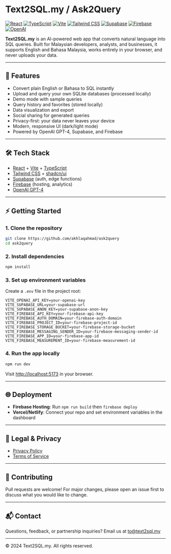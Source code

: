 # Text2SQL.my / Ask2Query

[![React](https://img.shields.io/badge/react-%2320232a.svg?style=for-the-badge&logo=react&logoColor=%2361DAFB)](https://react.dev/)
[![TypeScript](https://img.shields.io/badge/typescript-%23007ACC.svg?style=for-the-badge&logo=typescript&logoColor=white)](https://www.typescriptlang.org/)
[![Vite](https://img.shields.io/badge/vite-646CFF?style=for-the-badge&logo=vite&logoColor=white)](https://vitejs.dev/)
[![Tailwind CSS](https://img.shields.io/badge/tailwindcss-06B6D4?style=for-the-badge&logo=tailwindcss&logoColor=white)](https://tailwindcss.com/)
[![Supabase](https://img.shields.io/badge/supabase-3ECF8E?style=for-the-badge&logo=supabase&logoColor=white)](https://supabase.com/)
[![Firebase](https://img.shields.io/badge/Firebase-039BE5?style=for-the-badge&logo=Firebase&logoColor=white)](https://firebase.google.com/)
[![OpenAI](https://img.shields.io/badge/openai-412991?style=for-the-badge&logo=openai&logoColor=white)](https://openai.com/)

**Text2SQL.my** is an AI-powered web app that converts natural language into SQL queries. Built for Malaysian developers, analysts, and businesses, it supports English and Bahasa Malaysia, works entirely in your browser, and never uploads your data.

---

## 🚀 Features
- Convert plain English or Bahasa to SQL instantly
- Upload and query your own SQLite databases (processed locally)
- Demo mode with sample queries
- Query history and favorites (stored locally)
- Data visualization and export
- Social sharing for generated queries
- Privacy-first: your data never leaves your device
- Modern, responsive UI (dark/light mode)
- Powered by OpenAI GPT-4, Supabase, and Firebase

---

## 🛠️ Tech Stack
- [React](https://react.dev/) + [Vite](https://vitejs.dev/) + [TypeScript](https://www.typescriptlang.org/)
- [Tailwind CSS](https://tailwindcss.com/) + [shadcn/ui](https://ui.shadcn.com/)
- [Supabase](https://supabase.com/) (auth, edge functions)
- [Firebase](https://firebase.google.com/) (hosting, analytics)
- [OpenAI GPT-4](https://openai.com/)

---

## ⚡ Getting Started

### 1. **Clone the repository**
```sh
git clone https://github.com/akhlaqahmad/ask2query
cd ask2query
```

### 2. **Install dependencies**
```sh
npm install
```

### 3. **Set up environment variables**
Create a `.env` file in the project root:
```env
VITE_OPENAI_API_KEY=your-openai-key
VITE_SUPABASE_URL=your-supabase-url
VITE_SUPABASE_ANON_KEY=your-supabase-anon-key
VITE_FIREBASE_API_KEY=your-firebase-api-key
VITE_FIREBASE_AUTH_DOMAIN=your-firebase-auth-domain
VITE_FIREBASE_PROJECT_ID=your-firebase-project-id
VITE_FIREBASE_STORAGE_BUCKET=your-firebase-storage-bucket
VITE_FIREBASE_MESSAGING_SENDER_ID=your-firebase-messaging-sender-id
VITE_FIREBASE_APP_ID=your-firebase-app-id
VITE_FIREBASE_MEASUREMENT_ID=your-firebase-measurement-id
```

### 4. **Run the app locally**
```sh
npm run dev
```
Visit [http://localhost:5173](http://localhost:5173) in your browser.

---

## 🌐 Deployment
- **Firebase Hosting**: Run `npm run build` then `firebase deploy`
- **Vercel/Netlify**: Connect your repo and set environment variables in the dashboard

---

## 📄 Legal & Privacy
- [Privacy Policy](/privacy)
- [Terms of Service](/terms)

---

## 🤝 Contributing
Pull requests are welcome! For major changes, please open an issue first to discuss what you would like to change.

---

## 📬 Contact
Questions, feedback, or partnership inquiries? Email us at [to@text2sql.my](mailto:to@text2sql.my)

---

© 2024 Text2SQL.my. All rights reserved.
